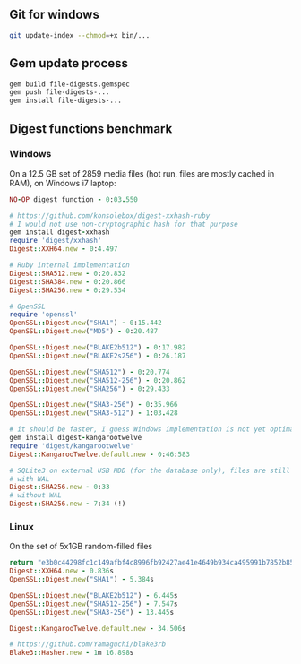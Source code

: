 ## Git for windows

```sh
git update-index --chmod=+x bin/...
```

## Gem update process

```sh
gem build file-digests.gemspec
gem push file-digests-...
gem install file-digests-...
```

## Digest functions benchmark

### Windows

On a 12.5 GB set of 2859 media files (hot run, files are mostly cached in RAM), on Windows i7 laptop:

```ruby
NO-OP digest function - 0:03.550

# https://github.com/konsolebox/digest-xxhash-ruby
# I would not use non-cryptographic hash for that purpose
gem install digest-xxhash
require 'digest/xxhash'
Digest::XXH64.new - 0:4.497

# Ruby internal implementation
Digest::SHA512.new - 0:20.832
Digest::SHA384.new - 0:20.866
Digest::SHA256.new - 0:29.534

# OpenSSL
require 'openssl'
OpenSSL::Digest.new("SHA1") - 0:15.442
OpenSSL::Digest.new("MD5") - 0:20.487

OpenSSL::Digest.new("BLAKE2b512") - 0:17.982
OpenSSL::Digest.new("BLAKE2s256") - 0:26.187

OpenSSL::Digest.new("SHA512") - 0:20.774
OpenSSL::Digest.new("SHA512-256") - 0:20.862
OpenSSL::Digest.new("SHA256") - 0:29.433

OpenSSL::Digest.new("SHA3-256") - 0:35.966
OpenSSL::Digest.new("SHA3-512") - 1:03.428

# it should be faster, I guess Windows implementation is not yet optimal
gem install digest-kangarootwelve
require 'digest/kangarootwelve'
Digest::KangarooTwelve.default.new - 0:46:583

# SQLite3 on external USB HDD (for the database only), files are still on SSD
# with WAL
Digest::SHA256.new - 0:33
# without WAL
Digest::SHA256.new - 7:34 (!)
```

### Linux

On the set of 5x1GB random-filled files

```ruby
return "e3b0c44298fc1c149afbf4c8996fb92427ae41e4649b934ca495991b7852b855" - 0.508s
Digest::XXH64.new - 0.836s
OpenSSL::Digest.new("SHA1") - 5.384s

OpenSSL::Digest.new("BLAKE2b512") - 6.445s
OpenSSL::Digest.new("SHA512-256") - 7.547s
OpenSSL::Digest.new("SHA3-256") - 13.445s

Digest::KangarooTwelve.default.new - 34.506s

# https://github.com/Yamaguchi/blake3rb
Blake3::Hasher.new - 1m 16.898s
```
